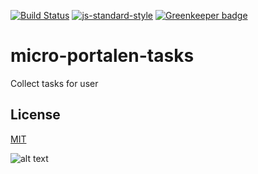 [![Build Status](https://travis-ci.org/telemark/micro-portalen-tasks.svg?branch=master)](https://travis-ci.org/telemark/micro-portalen-tasks)
[![js-standard-style](https://img.shields.io/badge/code%20style-standard-brightgreen.svg?style=flat)](https://github.com/feross/standard)
[![Greenkeeper badge](https://badges.greenkeeper.io/telemark/micro-portalen-roles.svg)](https://greenkeeper.io/)

# micro-portalen-tasks

Collect tasks for user

## License

[MIT](LICENSE)

![alt text](https://robots.kebabstudios.party/micro-portalen-tasks.png "Robohash image of micro-portalen-tasks")